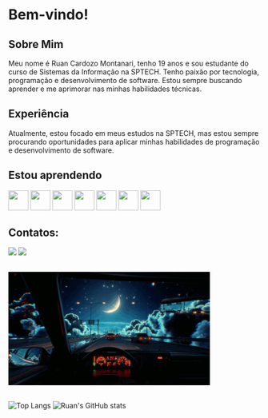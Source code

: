 # Bem-vindo!

## Sobre Mim

Meu nome é Ruan Cardozo Montanari, tenho 19 anos e sou estudante do curso de Sistemas da Informação na SPTECH. Tenho paixão por tecnologia, programação e desenvolvimento de software. Estou sempre buscando aprender e me aprimorar nas minhas habilidades técnicas.

## Experiência

Atualmente, estou focado em meus estudos na SPTECH, mas estou sempre procurando oportunidades para aplicar minhas habilidades de programação e desenvolvimento de software.

## Estou aprendendo

<link rel="stylesheet" href="https://cdn.jsdelivr.net/gh/devicons/devicon@v2.15.1/devicon.min.css">
                               
<img height="40px" width="40px" src="https://cdn.jsdelivr.net/gh/devicons/devicon/icons/html5/html5-original.svg" /> <img height="40px" width="40px" src="https://cdn.jsdelivr.net/gh/devicons/devicon/icons/css3/css3-original.svg" /> <img height="40px" width="40px" src="https://cdn.jsdelivr.net/gh/devicons/devicon/icons/javascript/javascript-original.svg" /> <img  height="40px" width="40px" src="https://cdn.jsdelivr.net/gh/devicons/devicon/icons/mysql/mysql-original.svg" /> <img height="40px" width="40px" src="https://cdn.jsdelivr.net/gh/devicons/devicon/icons/kotlin/kotlin-original.svg" /> <img height="40px" width="40px" src="https://cdn.jsdelivr.net/gh/devicons/devicon/icons/python/python-original.svg" /> <img height="40px" width="40px" src="https://cdn.jsdelivr.net/gh/devicons/devicon/icons/ubuntu/ubuntu-plain.svg" />
                  
## Contatos:

<div>
<a href = "mailto:ruan.montanari@sptech.school"><img loading="lazy" src="https://img.shields.io/badge/Microsoft_Outlook-0078D4?style=for-the-badge&logo=microsoft-outlook&logoColor=white" target="_blank"></a>
<a href="https://www.linkedin.com/in/ruan-cardozo-montanari/" target="_blank"><img loading="lazy" src="https://img.shields.io/badge/LinkedIn-0077B5?style=for-the-badge&logo=linkedin&logoColor=white" target="_blank"></a>   

  
</div>

##

<img width="80%" src="giphy.gif">

##

![Top Langs](https://github-readme-stats.vercel.app/api/top-langs/?username=runcrdz&layout=donut&theme=github_dark)   ![Ruan's GitHub stats](https://github-readme-stats.vercel.app/api?username=ruancrdz&theme=github_dark&show_icons=true)
